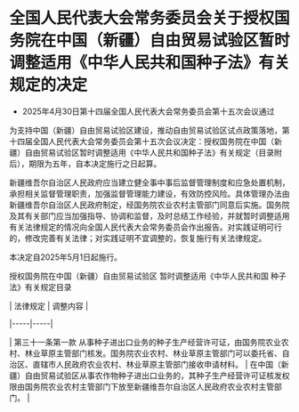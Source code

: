 # 全国人民代表大会常务委员会关于授权国务院在中国（新疆）自由贸易试验区暂时调整适用《中华人民共和国种子法》有关规定的决定

- 2025年4月30日第十四届全国人民代表大会常务委员会第十五次会议通过

<!-- INFO END -->

为支持中国（新疆）自由贸易试验区建设，推动自由贸易试验区试点政策落地，第十四届全国人民代表大会常务委员会第十五次会议决定：授权国务院在中国（新疆）自由贸易试验区暂时调整适用《中华人民共和国种子法》有关规定（目录附后），期限为五年，自本决定施行之日起算。

新疆维吾尔自治区人民政府应当建立健全事中事后监督管理制度和应急处置机制，承担相关监督管理职责，加强监督管理能力建设，有效防控风险。具体管理办法由新疆维吾尔自治区人民政府制定，经国务院农业农村主管部门同意后实施。国务院及其有关部门应当加强指导、协调和监督，及时总结工作经验，并就暂时调整适用有关法律规定的情况向全国人民代表大会常务委员会作出报告。对实践证明可行的，修改完善有关法律；对实践证明不宜调整的，恢复施行有关法律规定。

本决定自2025年5月1日起施行。

授权国务院在中国（新疆）自由贸易试验区 暂时调整适用《中华人民共和国 种子法》有关规定目录

<!-- TABLE -->

| 法律规定 | 调整内容 |

|-----|-----|

| 第三十一条第一款 从事种子进出口业务的种子生产经营许可证，由国务院农业农村、林业草原主管部门核发。国务院农业农村、林业草原主管部门可以委托省、自治区、直辖市人民政府农业农村、林业草原主管部门接收申请材料。 | 在中国（新疆）自由贸易试验区从事农作物种子进出口业务的，其种子生产经营许可证核发权限由国务院农业农村主管部门下放至新疆维吾尔自治区人民政府农业农村主管部门。 |

<!-- TABLE END -->